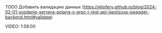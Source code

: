 TODO Добавить валидацию данных (https://eliofery.github.io/blog/2024-02-01-sozdanie-servera-golang-s-grpc-i-rest-api-ispolzuya-swagger-backend.html#validate)

VIDEO: 1:58:00
